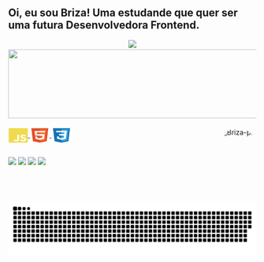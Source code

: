 ## Oi, eu sou Briza! Uma estudande que quer ser uma futura Desenvolvedora Frontend.

<div align="center">
  <a href="https://github.com/brizareis">
  <img height="140em" src="https://github-readme-stats.vercel.app/api?username=brizareis&show_icons=true&theme=cobalt&include_all_commits=true&count_private=true"/>
  <img height="140em" width="600em" src="https://github-readme-stats.vercel.app/api/top-langs/?username=brizareis&layout=compact&langs_count=7&theme=cobalt"/>
</div>

<div style="display: inline_block"><br>
  <img align="center" alt="Briza-Js" height="30" width="40" src="https://raw.githubusercontent.com/devicons/devicon/master/icons/javascript/javascript-plain.svg">
  <img align="center" alt="Briza-HTML" height="30" width="40" src="https://raw.githubusercontent.com/devicons/devicon/master/icons/html5/html5-original.svg">
  <img align="center" alt="Briza-CSS" height="30" width="40" src="https://raw.githubusercontent.com/devicons/devicon/master/icons/css3/css3-original.svg">  
  <img align="right" alt="Briza-pic" height="150" style="border-radius:50px;" src="https://media.discordapp.net/attachments/914119772797546496/914119891194376242/download20211106084337.png?width=676&height=676">
  </div>
  
  ##
 
<div> 
  <a href="https://instagram.com/brizareis" target="_blank"><img src="https://img.shields.io/badge/-Instagram-%23E4405F?style=for-the-badge&logo=instagram&logoColor=white" target="_blank"></a>
 	<a href="https://www.twitch.tv/brizareis" target="_blank"><img src="https://img.shields.io/badge/Twitch-9146FF?style=for-the-badge&logo=twitch&logoColor=white" target="_blank"></a>
  <a href = "mailto:contatobriza@gmail.com"><img src="https://img.shields.io/badge/-Gmail-%23333?style=for-the-badge&logo=gmail&logoColor=white" target="_blank"></a>
  <a href="https://www.linkedin.com/in/brizareis" target="_blank"><img src="https://img.shields.io/badge/-LinkedIn-%230077B5?style=for-the-badge&logo=linkedin&logoColor=white" target="_blank"></a>
 
  ![Snake animation](https://github.com/brizareis/brizareis/blob/output/github-contribution-grid-snake.svg)
 
</div>
